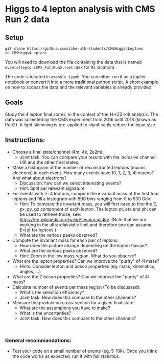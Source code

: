 # Higgs to 4 lepton analysis with CMS Run 2 data

## Setup 
```
git clone https://github.com/iihe-ulb-students/CMSHiggs4Leptons
cd CMSHiggs4Leptons
```
You will need to download the file containing the data that is named `events4leptonsCMS_FullRun2.root` (ask for its location).

The code is located in `example.ipynb`. You can either run it as a jupiter notebook or convert it into a more traditional python script.
A short example on how to access the data and the relevant variables is already provided.

## Goals
Study the 4 lepton final states, in the context of the H->ZZ->4l analysis. The data was collected by the CMS experiment from 2016 until 2018 (known as Run2). A light skimming is pre-applied to significanly reduce the input size.


## Instructions:
- Choose a final state/channel (4m, 4e, 2e2m):
  - Joint task: You can compare your results with the inclusive channel (4l) and the other final states.
- Make a histogram of the number of reconstructed leptons (muons, electrons) in each event. How many events have (0, 1, 2, 3, 4) muons? And what about electrons?
  - Discussion: how can we select interesting events?
  - Hint: Split per relevant signature
- For events with >=4 leptons, compute the invariant mass of the first four leptons and fill a histogram with 500 bins ranging from 0 to 500 GeV.
  - Hint: To compute the invariant mass, you will first need to find the E, px, py, pz component of each lepton. The lepton pt, eta and phi can be used to retrieve those, see: https://en.wikipedia.org/wiki/Pseudorapidity. (Note that we are working in the ultrarelativistic limit and therefore one can assume E=|p| for leptons.)
  - What are the various peaks observed?
- Compute the invariant mass for each pair of leptons.
  - How does the picture change depending on the lepton flavour?
  - What are the various peaks observed?
  - Hint: Zoom in the low mass region. What do you observe?
- What are the lepton properties? Can we improve the "purity" of 4l mass?
  - Hints: Consider lepton and boson properties (eg. mass, kinematics, angles, ...)
- What are the Z boson properties? Can we improve the "purity" of 4l mass?
- Calculate number of events per mass region (To be discussed):
  - What's the selection efficiency?
  - Joint task: How does this compare to the other channels?
- Measure the production cross-section for a given final state:
  - What are the assumpions you have to make?
  - What is the uncertanties?
  - Joint task: How does this compare to the other channels?

​
### General recommandations:
- Test your code on a small number of events (eg. 5-10k). Once you think the code works as expected, run it with full statistics.